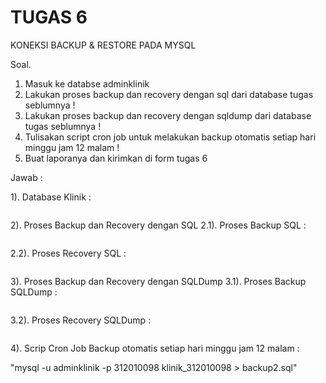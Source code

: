 # TUGAS 6

KONEKSI BACKUP & RESTORE PADA MYSQL

Soal.
1.	Masuk ke databse adminklinik
2.	Lakukan proses backup dan recovery dengan sql dari database tugas seblumnya !
3.	Lakukan proses backup dan recovery dengan sqldump dari database tugas seblumnya !
4.	Tulisakan script cron job untuk melakukan backup otomatis setiap hari minggu jam 12 malam ! 
5.	Buat laporanya dan kirimkan di form tugas 6

Jawab : 


1). Database Klinik :

<img src="" img>
            
2). Proses Backup dan Recovery dengan SQL
2.1). Proses Backup SQL : 

<img src="" img>

2.2). Proses Recovery SQL :

<img src="" img>

3). Proses Backup dan Recovery dengan SQLDump
3.1). Proses Backup SQLDump :

<img src="" img>

3.2). Proses Recovery SQLDump :

<img src="" img>


4). Scrip Cron Job Backup otomatis setiap hari minggu jam 12 malam :

"mysql -u adminklinik -p 312010098 klinik_312010098 > backup2.sql"
